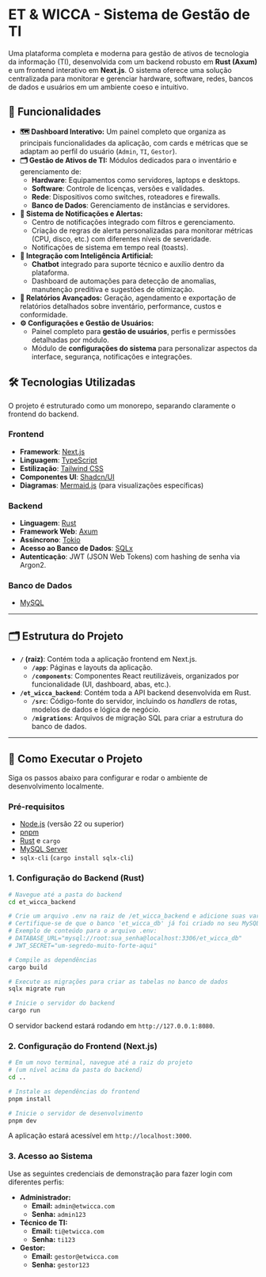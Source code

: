 # ET & WICCA - Sistema de Gestão de TI

Uma plataforma completa e moderna para gestão de ativos de tecnologia da informação (TI), desenvolvida com um backend robusto em **Rust (Axum)** e um frontend interativo em **Next.js**. O sistema oferece uma solução centralizada para monitorar e gerenciar hardware, software, redes, bancos de dados e usuários em um ambiente coeso e intuitivo.

## 🎯 Funcionalidades

  * **🗺️ Dashboard Interativo:** Um painel completo que organiza as principais funcionalidades da aplicação, com cards e métricas que se adaptam ao perfil do usuário (`Admin`, `TI`, `Gestor`).
  * **🗂️ Gestão de Ativos de TI:** Módulos dedicados para o inventário e gerenciamento de:
      * **Hardware**: Equipamentos como servidores, laptops e desktops.
      * **Software**: Controle de licenças, versões e validades.
      * **Rede**: Dispositivos como switches, roteadores e firewalls.
      * **Banco de Dados**: Gerenciamento de instâncias e servidores.
  * **🔔 Sistema de Notificações e Alertas:**
      * Centro de notificações integrado com filtros e gerenciamento.
      * Criação de regras de alerta personalizadas para monitorar métricas (CPU, disco, etc.) com diferentes níveis de severidade.
      * Notificações de sistema em tempo real (toasts).
  * **🧠 Integração com Inteligência Artificial:**
      * **Chatbot** integrado para suporte técnico e auxílio dentro da plataforma.
      * Dashboard de automações para detecção de anomalias, manutenção preditiva e sugestões de otimização.
  * **📑 Relatórios Avançados:** Geração, agendamento e exportação de relatórios detalhados sobre inventário, performance, custos e conformidade.
  * **⚙️ Configurações e Gestão de Usuários:**
      * Painel completo para **gestão de usuários**, perfis e permissões detalhadas por módulo.
      * Módulo de **configurações do sistema** para personalizar aspectos da interface, segurança, notificações e integrações.

## 🛠️ Tecnologias Utilizadas

O projeto é estruturado como um monorepo, separando claramente o frontend do backend.

### **Frontend**

  * **Framework**: [Next.js](https://nextjs.org/)
  * **Linguagem**: [TypeScript](https://www.typescriptlang.org/)
  * **Estilização**: [Tailwind CSS](https://tailwindcss.com/)
  * **Componentes UI**: [Shadcn/UI](https://ui.shadcn.com/)
  * **Diagramas**: [Mermaid.js](https://mermaid.js.org/) (para visualizações específicas)

### **Backend**

  * **Linguagem**: [Rust](https://www.rust-lang.org/)
  * **Framework Web**: [Axum](https://github.com/tokio-rs/axum)
  * **Assíncrono**: [Tokio](https://tokio.rs/)
  * **Acesso ao Banco de Dados**: [SQLx](https://github.com/launchbadge/sqlx)
  * **Autenticação**: JWT (JSON Web Tokens) com hashing de senha via Argon2.

### **Banco de Dados**

  * [MySQL](https://www.mysql.com/)

-----

## 🗂️ Estrutura do Projeto

  * **`/` (raiz)**: Contém toda a aplicação frontend em Next.js.
      * **`/app`**: Páginas e layouts da aplicação.
      * **`/components`**: Componentes React reutilizáveis, organizados por funcionalidade (UI, dashboard, abas, etc.).
  * **`/et_wicca_backend`**: Contém toda a API backend desenvolvida em Rust.
      * **`/src`**: Código-fonte do servidor, incluindo os *handlers* de rotas, modelos de dados e lógica de negócio.
      * **`/migrations`**: Arquivos de migração SQL para criar a estrutura do banco de dados.

-----

## 🚀 Como Executar o Projeto

Siga os passos abaixo para configurar e rodar o ambiente de desenvolvimento localmente.

### **Pré-requisitos**

  * [Node.js](https://nodejs.org/) (versão 22 ou superior)
  * [pnpm](https://pnpm.io/)
  * [Rust](https://www.rust-lang.org/tools/install) e `cargo`
  * [MySQL Server](https://www.mysql.com/)
  * `sqlx-cli` (`cargo install sqlx-cli`)

### **1. Configuração do Backend (Rust)**

```bash
# Navegue até a pasta do backend
cd et_wicca_backend

# Crie um arquivo .env na raiz de /et_wicca_backend e adicione suas variáveis.
# Certifique-se de que o banco 'et_wicca_db' já foi criado no seu MySQL.
# Exemplo de conteúdo para o arquivo .env:
# DATABASE_URL="mysql://root:sua_senha@localhost:3306/et_wicca_db"
# JWT_SECRET="um-segredo-muito-forte-aqui"

# Compile as dependências
cargo build

# Execute as migrações para criar as tabelas no banco de dados
sqlx migrate run

# Inicie o servidor do backend
cargo run
```

O servidor backend estará rodando em `http://127.0.0.1:8080`.

### **2. Configuração do Frontend (Next.js)**

```bash
# Em um novo terminal, navegue até a raiz do projeto
# (um nível acima da pasta do backend)
cd ..

# Instale as dependências do frontend
pnpm install

# Inicie o servidor de desenvolvimento
pnpm dev
```

A aplicação estará acessível em `http://localhost:3000`.

### **3. Acesso ao Sistema**

Use as seguintes credenciais de demonstração para fazer login com diferentes perfis:

  * **Administrador:**
      * **Email:** `admin@etwicca.com`
      * **Senha:** `admin123`
  * **Técnico de TI:**
      * **Email:** `ti@etwicca.com`
      * **Senha:** `ti123`
  * **Gestor:**
      * **Email:** `gestor@etwicca.com`
      * **Senha:** `gestor123`
